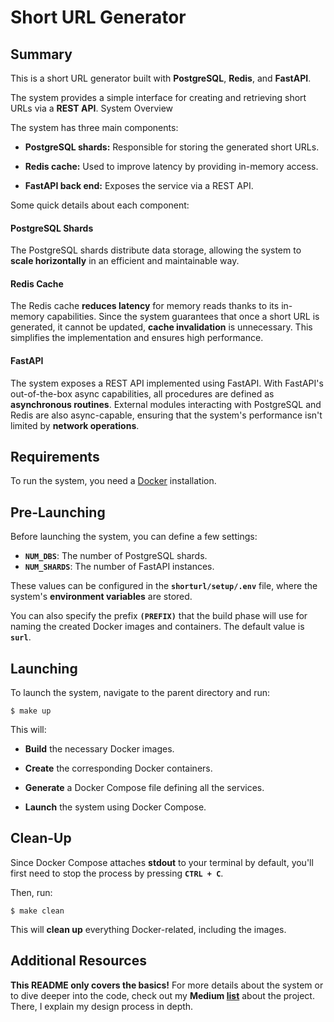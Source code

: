 # Short URL Generator

## Summary

This is a short URL generator built with **PostgreSQL**, **Redis**, and **FastAPI**.


The system provides a simple interface for creating and retrieving short URLs via a **REST API**.
System Overview

The system has three main components:

- **PostgreSQL shards:** Responsible for storing the generated short URLs.

- **Redis cache:** Used to improve latency by providing in-memory access.

- **FastAPI back end:** Exposes the service via a REST API.

Some quick details about each component:

#### PostgreSQL Shards

The PostgreSQL shards distribute data storage, allowing the system to **scale horizontally** in an efficient and maintainable way.


#### Redis Cache

The Redis cache **reduces latency** for memory reads thanks to its in-memory capabilities. Since the system guarantees that once a short URL is generated, it cannot be updated, **cache invalidation** is unnecessary. This simplifies the implementation and ensures high performance.


#### FastAPI

The system exposes a REST API implemented using FastAPI. With FastAPI's out-of-the-box async capabilities, all procedures are defined as **asynchronous routines**. External modules interacting with PostgreSQL and Redis are also async-capable, ensuring that the system's performance isn't limited by **network operations**.

## Requirements

To run the system, you need a [Docker](https://docker.com) installation.

## Pre-Launching

Before launching the system, you can define a few settings:

- **`NUM_DBS`**: The number of PostgreSQL shards.
- **`NUM_SHARDS`**: The number of FastAPI instances.

These values can be configured in the **`shorturl/setup/.env`** file, where the system's **environment variables** are stored.

You can also specify the prefix **`(PREFIX)`** that the build phase will use for naming the created Docker images and containers. The default value is **`surl`**.

## Launching

To launch the system, navigate to the parent directory and run:

    $ make up

This will:

- **Build** the necessary Docker images.

- **Create** the corresponding Docker containers.

- **Generate** a Docker Compose file defining all the services.

- **Launch** the system using Docker Compose.

## Clean-Up

Since Docker Compose attaches **stdout** to your terminal by default, you'll first need to stop the process by pressing **`CTRL + C`**.

Then, run:

    $ make clean

This will **clean up** everything Docker-related, including the images.

## Additional Resources

**This README only covers the basics!** For more details about the system or to dive deeper into the code, check out my **Medium [list](https://medium.com/@juanfernandoplata/list/creating-a-short-url-generator-97ce8a51467d)** about the project. There, I explain my design process in depth.
